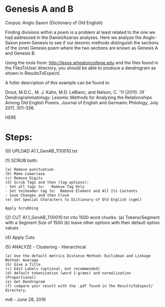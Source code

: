 # Genesis A and B

Corpus:  Anglo Saxon (Dictionary of Old English)

Finding divisions within a poem is a problem at
least related to the one we had addressed in the Daniel/Azarias analyses.
Here we analyze the Anglo-Saxon poem Genesis to see
if our lexomic methods distinguish the sections of the (one) Genesis poem
where the two sections are known as Genesis A and Genesis B.

Using the tools from:   http://lexos.wheatoncollege.edu
and the files found in the FilesToUse/ directory, you should
be able to produce a dendrogram as shown in ResultsToExpect/.

A fuller description of this example can be found in:

Drout, M.D.C., M. J. Kahn, M.D. LeBlanc, and Nelson, C. '11 (2011). 
Of Dendrogrammatology: Lexomic Methods for Analyzing the Relationships 
Among Old English Poems. Journal of English and Germanic Philology, 
July 2011, 301-336.

HERE

Steps:
=====================================================================
(0) UPLOAD A1.1_GenAB_T00010.txt

(1) SCRUB both:

    (a) Remove punctuation
    (b) Make Lowercase
    (c) Remove Digits
    (d) Scrub Tags and then (tag options):
    - Set all tags to:   Remove Tag Only
    - Set teiheader tag to:  Remove Element and All Its Contents
    - Save Changes and then Close
    (e) Set Special Characters to Dictionary of Old English (sgml)

    Apply Scrubbing
(2) CUT A1.1_GenAB_T00010.txt into 1500 word chunks.
    (a) Tokens/Segment with a Segment Size of 1500
    (b) leave other options with their default option values

(4) Apply Cuts

(5) ANALYZE - Clustering - Hierarchical

    (a) Use the default metrics Distance Method: Euclidean and Linkage Method: Average
    (b) Give a Title
    (c) Edit Labels (optional, but recommended)
    (d) default tokenization (word 1-grams) and normalization (Proportional)
    (e) Get Dendrogram
    (f) compare your result with the .pdf found in the ResultsToExpect/ directory.


mdl - June 28, 2016


